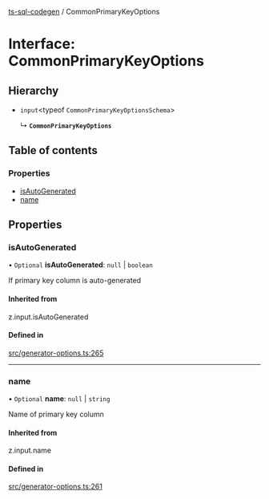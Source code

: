 [ts-sql-codegen](../README.md) / CommonPrimaryKeyOptions

# Interface: CommonPrimaryKeyOptions

## Hierarchy

- `input`\<typeof `CommonPrimaryKeyOptionsSchema`\>

  ↳ **`CommonPrimaryKeyOptions`**

## Table of contents

### Properties

- [isAutoGenerated](CommonPrimaryKeyOptions.md#isautogenerated)
- [name](CommonPrimaryKeyOptions.md#name)

## Properties

### isAutoGenerated

• `Optional` **isAutoGenerated**: ``null`` \| `boolean`

If primary key column is auto-generated

#### Inherited from

z.input.isAutoGenerated

#### Defined in

[src/generator-options.ts:265](https://github.com/lorefnon/ts-sql-codegen/blob/7fbf2a8eefc564235a09365113d5ea88b70cfc39/src/generator-options.ts#L265)

___

### name

• `Optional` **name**: ``null`` \| `string`

Name of primary key column

#### Inherited from

z.input.name

#### Defined in

[src/generator-options.ts:261](https://github.com/lorefnon/ts-sql-codegen/blob/7fbf2a8eefc564235a09365113d5ea88b70cfc39/src/generator-options.ts#L261)

